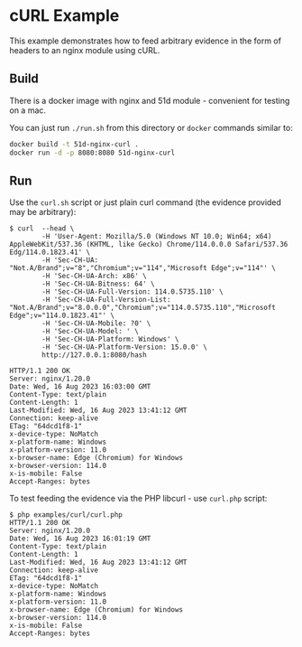 # cURL Example

This example demonstrates how to feed arbitrary evidence in the form of headers to an nginx module using cURL.

## Build

There is a docker image with nginx and 51d module - convenient for testing on a mac. 

You can just run `./run.sh` from this directory or `docker` commands similar to:

```sh
docker build -t 51d-nginx-curl .
docker run -d -p 8080:8080 51d-nginx-curl
```

## Run

Use the `curl.sh` script or just plain curl command (the evidence provided may be arbitrary):
```
$ curl  --head \
        -H 'User-Agent: Mozilla/5.0 (Windows NT 10.0; Win64; x64) AppleWebKit/537.36 (KHTML, like Gecko) Chrome/114.0.0.0 Safari/537.36 Edg/114.0.1823.41' \
        -H 'Sec-CH-UA: "Not.A/Brand";v="8","Chromium";v="114","Microsoft Edge";v="114"' \
        -H 'Sec-CH-UA-Arch: x86' \
        -H 'Sec-CH-UA-Bitness: 64' \
        -H 'Sec-CH-UA-Full-Version: 114.0.5735.110' \
        -H 'Sec-CH-UA-Full-Version-List: "Not.A/Brand";v="8.0.0.0","Chromium";v="114.0.5735.110","Microsoft Edge";v="114.0.1823.41"' \
        -H 'Sec-CH-UA-Mobile: ?0' \
        -H 'Sec-CH-UA-Model: ' \
        -H 'Sec-CH-UA-Platform: Windows' \
        -H 'Sec-CH-UA-Platform-Version: 15.0.0' \
        http://127.0.0.1:8080/hash

HTTP/1.1 200 OK
Server: nginx/1.20.0
Date: Wed, 16 Aug 2023 16:03:00 GMT
Content-Type: text/plain
Content-Length: 1
Last-Modified: Wed, 16 Aug 2023 13:41:12 GMT
Connection: keep-alive
ETag: "64dcd1f8-1"
x-device-type: NoMatch
x-platform-name: Windows
x-platform-version: 11.0
x-browser-name: Edge (Chromium) for Windows
x-browser-version: 114.0
x-is-mobile: False
Accept-Ranges: bytes
```

To test feeding the evidence via the PHP libcurl - use `curl.php` script:

```
$ php examples/curl/curl.php 
HTTP/1.1 200 OK
Server: nginx/1.20.0
Date: Wed, 16 Aug 2023 16:01:19 GMT
Content-Type: text/plain
Content-Length: 1
Last-Modified: Wed, 16 Aug 2023 13:41:12 GMT
Connection: keep-alive
ETag: "64dcd1f8-1"
x-device-type: NoMatch
x-platform-name: Windows
x-platform-version: 11.0
x-browser-name: Edge (Chromium) for Windows
x-browser-version: 114.0
x-is-mobile: False
Accept-Ranges: bytes
```
